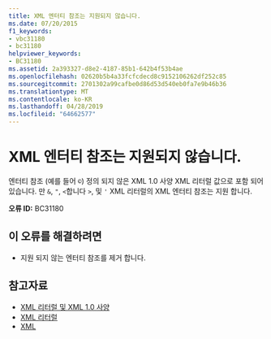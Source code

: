 ```yaml
---
title: XML 엔터티 참조는 지원되지 않습니다.
ms.date: 07/20/2015
f1_keywords:
- vbc31180
- bc31180
helpviewer_keywords:
- BC31180
ms.assetid: 2a393327-d8e2-4187-85b1-642b4f53b4ae
ms.openlocfilehash: 02620b5b4a33fcfcdecd8c9152106262df252c85
ms.sourcegitcommit: 2701302a99cafbe0d86d53d540eb0fa7e9b46b36
ms.translationtype: MT
ms.contentlocale: ko-KR
ms.lasthandoff: 04/28/2019
ms.locfileid: "64662577"
---
```

# <a name="xml-entity-references-are-not-supported"></a>XML 엔터티 참조는 지원되지 않습니다.
엔터티 참조 (예를 들어 `©`) 정의 되지 않은 XML 1.0 사양 XML 리터럴 값으로 포함 되어 있습니다. 만 `&`, `"`, `<`합니다 `>`, 및 `'` XML 리터럴의 XML 엔터티 참조는 지원 합니다.  
  
 **오류 ID:** BC31180  
  
## <a name="to-correct-this-error"></a>이 오류를 해결하려면  
  
- 지원 되지 않는 엔터티 참조를 제거 합니다.  
  
## <a name="see-also"></a>참고자료

- [XML 리터럴 및 XML 1.0 사양](../../../visual-basic/programming-guide/language-features/xml/xml-literals-and-the-xml-1-0-specification.md)
- [XML 리터럴](../../../visual-basic/language-reference/xml-literals/index.md)
- [XML](../../../visual-basic/programming-guide/language-features/xml/index.md)
